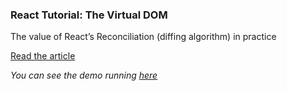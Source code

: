 ### React Tutorial: The Virtual DOM

The value of React’s Reconciliation (diffing algorithm) in practice

[Read the article](https://medium.freecodecamp.com/yes-react-is-taking-over-front-end-development-the-question-is-why-40837af8ab76)

_You can see the demo running [here](https://jscomplete.github.io/react-virtual-dom-demo/demo/)_
